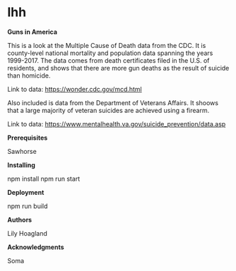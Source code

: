 # lhh
<b>Guns in America</b>

This is a look at the Multiple Cause of Death data from the CDC. It is county-level national mortality and population data spanning the years 1999-2017. The data comes from death certificates filed in the U.S. of residents, and shows that there are more gun deaths as the result of suicide than homicide.

Link to data: <a href=“https://wonder.cdc.gov/mcd.html”> https://wonder.cdc.gov/mcd.html </a>

Also included is data from the Department of Veterans Affairs. It shoows that a large majority of veteran suicides are achieved using a firearm.

Link to data: https://www.mentalhealth.va.gov/suicide_prevention/data.asp 

<b>Prerequisites</b>

Sawhorse 

<b>Installing</b>

npm install
npm run start

<b>Deployment</b>

npm run build

<b>Authors</b>

Lily Hoagland

<b>Acknowledgments</b>

Soma 
